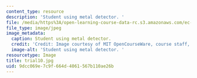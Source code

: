```yaml
---
content_type: resource
description: 'Student using metal detector. '
file: /media/https%3A/open-learning-course-data-rc.s3.amazonaws.com/ec-s06-design-for-demining-spring-2007/9dcc069e7c9f664d4061567b110ae26b_trial10.jpg
file_type: image/jpeg
image_metadata:
  caption: Student using metal detector.
  credit: 'Credit: Image courtesy of MIT OpenCourseWare, course staff, and students.'
  image-alt: 'Student using metal detector. '
resourcetype: Image
title: trial10.jpg
uid: 9dcc069e-7c9f-664d-4061-567b110ae26b
---
```

